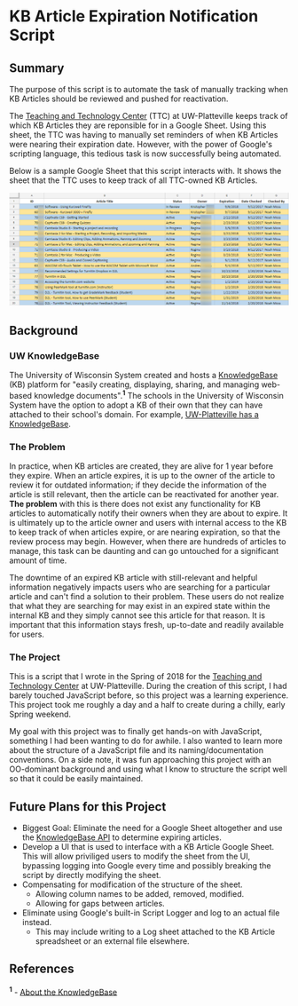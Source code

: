 # KB Article Expiration Notification Script

## Summary
The purpose of this script is to automate the task of manually tracking when KB Articles should be reviewed and pushed for reactivation.

The [Teaching and Technology Center](https://www.uwplatt.edu/ttc) (TTC) at UW-Platteville keeps track of which KB Articles they are reponsible for in a Google Sheet. Using this sheet, the TTC was having to manually set reminders of when KB Articles were nearing their expiration date. However, with the power of Google's scripting language, this tedious task is now successfully being automated.

Below is a sample Google Sheet that this script interacts with. It shows the sheet that the TTC uses to keep track of all TTC-owned KB Articles.

![Google Sheet displaying all of the TTC-owned KB Articles](Assets/TTC%20KB%20Article%20Google%20Sheet%20Example.png "This is a sample Google Sheet; the TTC's KB Article Spreadsheet")

## Background

### UW KnowledgeBase
The University of Wisconsin System created and hosts a [KnowledgeBase](https://kb.wisc.edu/) (KB) platform for "easily creating, displaying, sharing, and managing web-based knowledge documents".<sup>**1**</sup> The schools in the University of Wisconsin System have the option to adopt a KB of their own that they can have attached to their school's domain. For example, [UW-Platteville has a KnowledgeBase](https://kb.uwplatt.edu).

### The Problem
In practice, when KB articles are created, they are alive for 1 year before they expire. When an article expires, it is up to the owner of the article to review it for outdated information; if they decide the information of the article is still relevant, then the article can be reactivated for another year. **The problem** with this is there does not exist any functionality for KB articles to automatically notify their owners when they are about to expire. It is ultimately up to the article owner and users with internal access to the KB to keep track of when articles expire, or are nearing expiration, so that the review process may begin. However, when there are hundreds of articles to manage, this task can be daunting and can go untouched for a significant amount of time. 

The downtime of an expired KB article with still-relevant and helpful information negatively impacts users who are searching for a particular article and can't find a solution to their problem. These users do not realize that what they are searching for may exist in an expired state within the internal KB and they simply cannot see this article for that reason. It is important that this information stays fresh, up-to-date and readily available for users.

### The Project
This is a script that I wrote in the Spring of 2018 for the [Teaching and Technology Center](https://www.uwplatt.edu/ttc) at UW-Platteville. During the creation of this script, I had barely touched JavaScript before, so this project was a learning experience. This project took me roughly a day and a half to create during a chilly, early Spring weekend.

My goal with this project was to finally get hands-on with JavaScript, something I had been wanting to do for awhile. I also wanted to learn more about the structure of a JavaScript file and its naming/documentation conventions. On a side note, it was fun approaching this project with an OO-dominant background and using what I know to structure the script well so that it could be easily maintained.

## Future Plans for this Project
* Biggest Goal: Eliminate the need for a Google Sheet altogether and use the [KnowledgeBase API](https://kb.wisc.edu/kbGuide/page.php?id=71945) to determine expiring articles.
* Develop a UI that is used to interface with a KB Article Google Sheet. This will allow priviliged users to modify the sheet from the UI, bypassing logging into Google every time and possibly breaking the script by directly modifying the sheet.
* Compensating for modification of the structure of the sheet.
   - Allowing column names to be added, removed, modified.
   - Allowing for gaps between articles.
* Eliminate using Google's built-in Script Logger and log to an actual file instead.
   - This may include writing to a Log sheet attached to the KB Article spreadsheet or an external file elsewhere.

## References
<sup>**1**</sup> - [About the KnowledgeBase](https://kb.wisc.edu/page.php?id=3)
